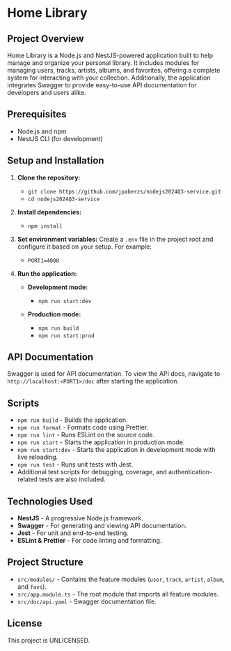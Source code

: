 # Home Library

## Project Overview

Home Library is a Node.js and NestJS-powered application built to help manage and organize your personal library. It includes modules for managing users, tracks, artists, albums, and favorites, offering a complete system for interacting with your collection. Additionally, the application integrates Swagger to provide easy-to-use API documentation for developers and users alike.

## Prerequisites

- Node.js and npm
- NestJS CLI (for development)

## Setup and Installation

1.  **Clone the repository:**
    - `git clone https://github.com/jpaberzs/nodejs2024Q3-service.git`
    - `cd nodejs2024Q3-service`
2.  **Install dependencies:**
    - `npm install`
3.  **Set environment variables:** Create a `.env` file in the project root and configure it based on your setup. For example:
    - `PORT1=4000`
4.  **Run the application:**

    - **Development mode:**

      - `npm run start:dev`

    - **Production mode:**

      - `npm run build`
      - `npm run start:prod`

## API Documentation

Swagger is used for API documentation. To view the API docs, navigate to `http://localhost:<PORT1>/doc` after starting the application.

## Scripts

- `npm run build` - Builds the application.
- `npm run format` - Formats code using Prettier.
- `npm run lint` - Runs ESLint on the source code.
- `npm run start` - Starts the application in production mode.
- `npm run start:dev` - Starts the application in development mode with live reloading.
- `npm run test` - Runs unit tests with Jest.
- Additional test scripts for debugging, coverage, and authentication-related tests are also included.

## Technologies Used

- **NestJS** - A progressive Node.js framework.
- **Swagger** - For generating and viewing API documentation.
- **Jest** - For unit and end-to-end testing.
- **ESLint & Prettier** - For code linting and formatting.

## Project Structure

- `src/modules/` - Contains the feature modules (`user`, `track`, `artist`, `album`, and `favs`).
- `src/app.module.ts` - The root module that imports all feature modules.
- `src/doc/api.yaml` - Swagger documentation file.

## License

This project is UNLICENSED.
